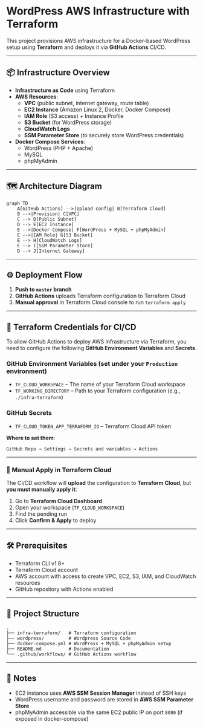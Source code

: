 # WordPress AWS Infrastructure with Terraform  

This project provisions AWS infrastructure for a Docker-based WordPress setup using **Terraform** and deploys it via **GitHub Actions** CI/CD.  

---

## 📦 Infrastructure Overview  

- **Infrastructure as Code** using Terraform  
- **AWS Resources**:  
  - **VPC** (public subnet, internet gateway, route table)  
  - **EC2 Instance** (Amazon Linux 2, Docker, Docker Compose)  
  - **IAM Role** (S3 access) + Instance Profile  
  - **S3 Bucket** (for WordPress storage)  
  - **CloudWatch Logs**  
  - **SSM Parameter Store** (to securely store WordPress credentials)  
- **Docker Compose Services**:  
  - WordPress (PHP + Apache)  
  - MySQL  
  - phpMyAdmin  

---

## 🗺️ Architecture Diagram  

```mermaid
graph TD
    A[GitHub Actions] -->|Upload config| B[Terraform Cloud]
    B -->|Provision| C[VPC]
    C --> D[Public Subnet]
    D --> E[EC2 Instance]
    E -->|Docker Compose| F[WordPress + MySQL + phpMyAdmin]
    E -->|IAM Role| G[S3 Bucket]
    E --> H[CloudWatch Logs]
    E --> I[SSM Parameter Store]
    D --> J[Internet Gateway]
```

---

## ⚙️ Deployment Flow  

1. **Push to `master` branch**  
2. **GitHub Actions** uploads Terraform configuration to Terraform Cloud  
3. **Manual approval** in Terraform Cloud console to run `terraform apply`  

---

## 🔑 Terraform Credentials for CI/CD  

To allow GitHub Actions to deploy AWS infrastructure via Terraform, you need to configure the following **GitHub Environment Variables** and **Secrets**.  

### **GitHub Environment Variables** (set under your `Production` environment)  
- `TF_CLOUD_WORKSPACE` – The name of your Terraform Cloud workspace  
- `TF_WORKING_DIRECTORY` – Path to your Terraform configuration (e.g., `./infra-terraform`)  

### **GitHub Secrets**  
- `TF_CLOUD_TOKEN_APP_TERRAFORM_IO` – Terraform Cloud API token  

**Where to set them**:  
```
GitHub Repo → Settings → Secrets and variables → Actions
```

---

### 🚀 Manual Apply in Terraform Cloud  

The CI/CD workflow will **upload** the configuration to **Terraform Cloud**, but **you must manually apply it**:  

1. Go to **Terraform Cloud Dashboard**  
2. Open your workspace (`TF_CLOUD_WORKSPACE`)  
3. Find the pending run  
4. Click **Confirm & Apply** to deploy  

---

## 🛠️ Prerequisites  

- Terraform CLI v1.8+  
- Terraform Cloud account  
- AWS account with access to create VPC, EC2, S3, IAM, and CloudWatch resources  
- GitHub repository with Actions enabled  

---

## 📂 Project Structure  

```
.
├── infra-terraform/   # Terraform configuration
├── wordpress/         # Wordpress Source Code
├── docker-compose.yml # WordPress + MySQL + phpMyAdmin setup
├── README.md          # Documentation
└── .github/workflows/ # GitHub Actions workflow
```

---

## 📝 Notes  

- EC2 instance uses **AWS SSM Session Manager** instead of SSH keys  
- WordPress username and password are stored in **AWS SSM Parameter Store**  
- phpMyAdmin accessible via the same EC2 public IP on port `8080` (if exposed in docker-compose)  
